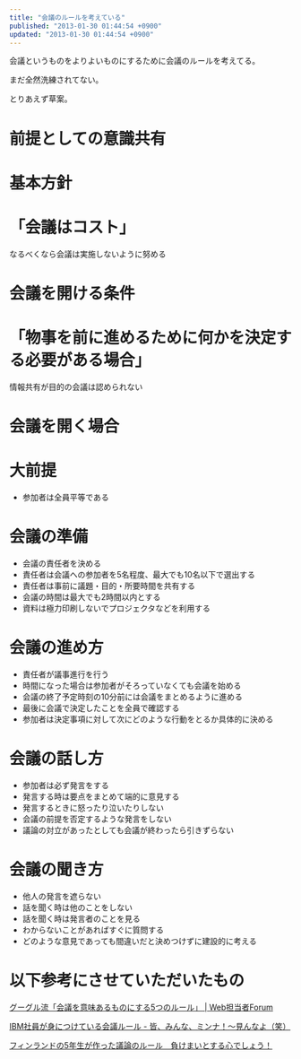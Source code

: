 ```yaml
---
title: "会議のルールを考えている"
published: "2013-01-30 01:44:54 +0900"
updated: "2013-01-30 01:44:54 +0900"
---
```


会議というものをよりよいものにするために会議のルールを考えてる。

まだ全然洗練されてない。

とりあえず草案。

# 前提としての意識共有

# 基本方針

# 「会議はコスト」

なるべくなら会議は実施しないように努める 

# 会議を開ける条件

# 「物事を前に進めるために何かを決定する必要がある場合」

情報共有が目的の会議は認められない 

# 会議を開く場合

# 大前提

- 参加者は全員平等である

# 会議の準備

- 会議の責任者を決める
- 責任者は会議への参加者を5名程度、最大でも10名以下で選出する
- 責任者は事前に議題・目的・所要時間を共有する
- 会議の時間は最大でも2時間以内とする
- 資料は極力印刷しないでプロジェクタなどを利用する

# 会議の進め方

- 責任者が議事進行を行う
- 時間になった場合は参加者がそろっていなくても会議を始める
- 会議の終了予定時刻の10分前には会議をまとめるように進める
- 最後に会議で決定したことを全員で確認する
- 参加者は決定事項に対して次にどのような行動をとるか具体的に決める

# 会議の話し方

- 参加者は必ず発言をする
- 発言する時は要点をまとめて端的に意見する
- 発言するときに怒ったり泣いたりしない
- 会議の前提を否定するような発言をしない
- 議論の対立があったとしても会議が終わったら引きずらない

# 会議の聞き方

- 他人の発言を遮らない
- 話を聞く時は他のことをしない
- 話を聞く時は発言者のことを見る
- わからないことがあればすぐに質問する
- どのような意見であっても間違いだと決めつけずに建設的に考える

# 以下参考にさせていただいたもの

[グーグル流「会議を意味あるものにする5つのルール」 | Web担当者Forum](http://web-tan.forum.impressrd.jp/e/2012/01/17/11954)

[IBM社員が身につけている会議ルール - 皆、みんな、ミンナ！～見んなよ（笑）](http://blog.goo.ne.jp/dimebag_darell_20041208_rip/e/07c547f4ce3646b53c0a28c6ed291b63)

[フィンランドの5年生が作った議論のルール　負けまいとする心でしょう！](http://kd1.blog103.fc2.com/blog-entry-200.html)
